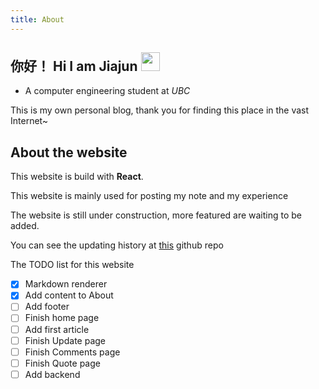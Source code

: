```yaml
---
title: About
---
```


## 你好！ Hi I am Jiajun <img src="https://github.com/Light-City/Light-City/blob/main/wave.gif?raw=true" width="30px">

- A computer engineering student at _UBC_

This is my own personal blog, thank you for finding this place in the vast Internet~

## About the website

This website is build with **React**.

This website is mainly used for posting my note and my experience

The website is still under construction, more featured are waiting to be added.

You can see the updating history at [this](https://github.com/Jiajun-Huang/my-web) github repo

The TODO list for this website

- [x] Markdown renderer
- [x] Add content to About
- [ ] Add footer
- [ ] Finish home page
- [ ] Add first article
- [ ] Finish Update page
- [ ] Finish Comments page
- [ ] Finish Quote page
- [ ] Add backend
